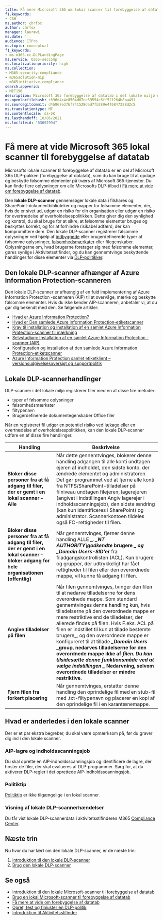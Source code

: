 ```yaml
---
title: Få mere Microsoft 365 om lokal scanner til forebyggelse af datatab
f1.keywords:
- CSH
ms.author: chrfox
author: chrfox
manager: laurawi
ms.date: ''
audience: ITPro
ms.topic: conceptual
f1_keywords:
- ms.o365.cc.DLPLandingPage
ms.service: O365-seccomp
ms.localizationpriority: high
ms.collection:
- M365-security-compliance
- m365solution-mip
- m365initiative-compliance
search.appverid:
- MET150
description: Microsoft 365 forebyggelse af datatab i det lokale miljø udvider overvågning af filaktiviteter og beskyttende handlinger for disse filer til lokale filshares og SharePoint-mapper og dokumentbiblioteker. Filer scannes og beskyttes af Azure Information Protection (AIP)-scanneren
ms.openlocfilehash: c696d4c4e8504d07ce69554c6ff52f264b8ba491
ms.sourcegitcommit: d4b867e37bf741528ded7fb289e4f6847228d2c5
ms.translationtype: MT
ms.contentlocale: da-DK
ms.lasthandoff: 10/06/2021
ms.locfileid: "63602994"
---
```

# <a name="learn-about-the-microsoft-365-data-loss-prevention-on-premises-scanner"></a>Få mere at vide Microsoft 365 lokal scanner til forebyggelse af datatab

Microsofts lokale scanner til forebyggelse af datatab er en del af Microsoft 365 DLP-pakken (forebyggelse af datatab), som du kan bruge til at opdage og beskytte følsomme elementer på tværs af Microsoft 365-tjenester. Du kan finde flere oplysninger om alle Microsofts DLP-tilbud i [Få mere at vide om forebyggelse af datatab](dlp-learn-about-dlp.md).

Den **lokale DLP-scanner** gennemsøger lokale data i filshares og SharePoint-dokumentbiblioteker og mapper for følsomme elementer, der, hvis de er sivet ud, udgør en risiko for din organisation eller udgør en risiko for overtrædelse af overholdelsespolitikken. Dette giver dig den synlighed og kontrol, du skal bruge for at sikre, at følsomme elementer bruges og beskyttes korrekt, og for at forhindre risikabel adfærd, der kan kompromittere dem. Den lokale DLP-scanner registrerer følsomme oplysninger ved hjælp af [indbyggede](sensitive-information-type-entity-definitions.md) eller brugerdefinerede typer [](create-a-custom-sensitive-information-type.md) af følsomme oplysninger, [følsomhedsmærkater](sensitivity-labels.md) eller filegenskaber. Oplysningerne om, hvad brugerne foretager sig med følsomme elementer, gøres synlige i [](data-classification-activity-explorer.md) Aktivitetsstifinder, og du kan gennemtvinge beskyttende handlinger for disse elementer via [DLP-politikker](create-test-tune-dlp-policy.md).

## <a name="the-dlp-on-premises-scanner-relies-on-azure-information-protection-scanner"></a>Den lokale DLP-scanner afhænger af Azure Information Protection-scanneren

Den lokale DLP-scanner er afhængig af en fuld implementering af Azure Information Protection -scanneren (AIP) til at overvåge, mærke og beskytte følsomme elementer. Hvis du ikke kender AIP-scanneren, anbefaler vi, at du gør dig bekendt med den. Se følgende artikler:

- [Hvad er Azure Information Protection?](/azure/information-protection/what-is-information-protection)
- [Hvad er Den samlede Azure Information Protection-etiketscanner](/azure/information-protection/deploy-aip-scanner)
- [Krav til installation og installation af en samlet Azure Information Protection-scanner til mærkning](/azure/information-protection/deploy-aip-scanner-prereqs)
- [Selvstudium: Installation af en samlet Azure Information Protection -scanner (AIP)](/azure/information-protection/tutorial-install-scanner)
- [Konfiguration og installation af den samlede Azure Information Protection-etiketscanner](/azure/information-protection/deploy-aip-scanner-configure-install)
- [Azure Information Protection samlet etiketklient – versionsudgivelsesoversigt og supportpolitik](/azure/information-protection/rms-client/unifiedlabelingclient-version-release-history)

## <a name="dlp-on-premises-scanner-actions"></a>Lokale DLP-scannerhandlinger

DLP-scanner i det lokale miljø registrerer filer med en af disse fire metoder:

- typer af følsomme oplysninger
- følsomhedsmærkater
- filtypenavn
- Brugerdefinerede dokumentegenskaber Office filer 

Når en registreret fil udgør en potentiel risiko ved lækage eller en overtrædelse af overholdelsespolitikken, kan den lokale DLP-scanner udføre en af disse fire handlinger.

|Handling |Beskrivelse  |
|---------|---------|
|**Bloker disse personer fra at få adgang til filer, der er gemt i en lokal scanner – Alle** | Når dette gennemtvinges, blokerer denne handling adgangen til alle konti undtagen ejeren af indholdet, den sidste konto, der ændrede elementet og administratoren. Det gør programmet ved at fjerne alle konti fra NTFS/SharePoint-tilladelser på filniveau undtagen filejeren, lagerejeren (angivet i indstillingen Angiv lagerejer [](/azure/information-protection/deploy-aip-scanner-configure-install#use-a-data-loss-prevention-dlp-policy-public-preview) i indholdsscanningsjob), den sidste ændring (kan kun identificeres i SharePoint) og administrator. Scannerkontoen tildeles også FC-rettigheder til filen.|
|**Bloker disse personer fra at få adgang til filer, der er gemt i en lokal scanner – bloker adgang for hele organisationen (offentlig)**    |Når gennemtvinges, fjerner denne handling ALLE ***_, _*_NT AUTHORITY\godkendte_ brugere *_ og _*_Domain Users-SID'er_** fra filadgangskontrollisten (ACL). Kun brugere og grupper, der udtrykkeligt har fået rettigheder til filen eller den overordnede mappe, vil kunne få adgang til filen.|
|**Angive tilladelser på filen**|Når filen gennemtvinges, tvinger den filen til at nedarve tilladelserne for dens overordnede mappe. Som standard gennemtvinges denne handling kun, hvis tilladelserne på den overordnede mappe er mere restriktive end de tilladelser, der allerede findes på filen. Hvis F.eks. ACL på filen er indstillet til kun at tillade bestemte brugere_, og den overordnede mappe er konfigureret til at tillade ***_*_Domain Users_ _group, nedarves tilladelserne for den overordnede mappe ikke af *filen. Du kan tilsidesætte denne funktionsmåde ved at vælge indstillingen _* Nedarvning, selvom overordnede tilladelser er mindre restriktive**.|
|**Fjern filen fra forkert placering**|Når gennemtvinges, erstatter denne handling den oprindelige fil med en stub-fil med .txt-filtypenavn og placerer en kopi af den oprindelige fil i en karantænemappe. 

## <a name="whats-different-in-the-on-premises-scanner"></a>Hvad er anderledes i den lokale scanner

Der er et par ekstra begreber, du skal være opmærksom på, før du graver dig ind i den lokale scanner.

### <a name="aip-repositories-and-content-scan-jobs"></a>AIP-lagre og indholdsscanningsjob

Du skal oprette en AIP-indholdsscanningsjob og identificere de lagre, der hoster de filer, der skal evalueres af DLP-programmer. Sørg for, at du aktiverer DLP-regler i det oprettede AIP-indholdsscanningsjob.

### <a name="policy-tips"></a>Politiktip

[Politiktip](use-notifications-and-policy-tips.md) er ikke tilgængelige i en lokal scanner.


### <a name="viewing-dlp-on-premises-scanner-events"></a>Visning af lokale DLP-scannerhændelser

Du får vist lokale DLP-scannerdata i aktivitetsstifinderen M365 [Compliance Center](data-classification-activity-explorer.md). 

## <a name="next-steps"></a>Næste trin

Nu hvor du har lært om den lokale DLP-scanner, er de næste trin:

1. [Introduktion til den lokale DLP-scanner](dlp-on-premises-scanner-get-started.md)
2. [Brug den lokale DLP-scanner](dlp-on-premises-scanner-use.md)

## <a name="see-also"></a>Se også

- [Introduktion til den lokale Microsoft-scanner til forebyggelse af datatab](dlp-on-premises-scanner-get-started.md)
- [Brug en lokal Microsoft-scanner til forebyggelse af datatab](dlp-on-premises-scanner-use.md)
- [Få mere at vide om forebyggelse af datatab](dlp-learn-about-dlp.md)
- [Opret, test og finjuster en DLP-politik](create-test-tune-dlp-policy.md)
- [Introduktion til Aktivitetsstifinder](data-classification-activity-explorer.md)